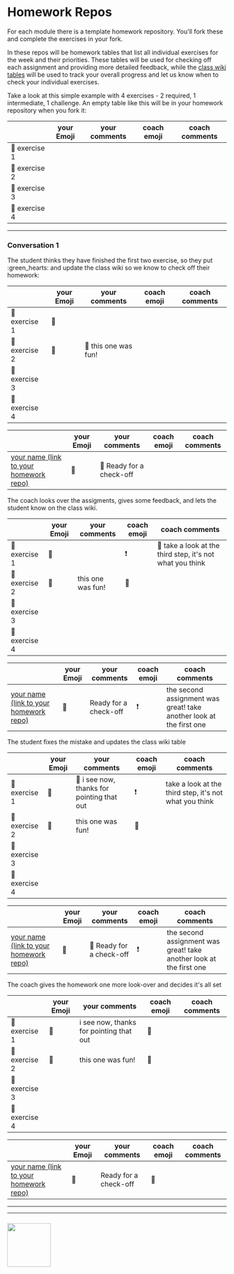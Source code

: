 # Homework Repos

For each module there is a template homework repository.  You'll fork these and complete the exercises in your fork.

In these repos will be homework tables that list all individual exercises for the week and their priorities. These tables will be used for checking off each assignment and providing more detailed feedback, while the [class wiki tables](./class-wiki.md) will be used to track your overall progress and let us know when to check your individual exercises.

Take a look at this simple example with 4 exercises - 2 required, 1 intermediate, 1 challenge.  An empty table like this will be in your homework repository when you fork it:

|  | your Emoji | your comments | coach emoji | coach comments |
| --- | --- | --- | --- | --- |
| :egg: exercise 1 |  |  |  | |
| :egg: exercise 2 |  |  |  | |
| :hatching_chick: exercise 3 |  |  |  | |
| :hatched_chick: exercise 4 |  |  |  | |

----

### Conversation 1

The student thinks they have finished the first two exercise, so they put :green_hearts: and update the class wiki so we know to check off their homework:

|  | your Emoji | your comments | coach emoji | coach comments |
| --- | --- | --- | --- | --- |
| :egg: exercise 1 |  :green_heart: |  |  | |
| :egg: exercise 2 | :green_heart: | :balloon: this one was fun!  |  | |
| :hatching_chick: exercise 3 |  |  |  | |
| :hatched_chick: exercise 4 |  |  |  | |


|  | your Emoji | your comments | coach emoji | coach comments |
| --- | --- | --- | --- | --- |
| [your name (link to your homework repo)](https://www.badgerbadgerbadger.com) | :egg:| :balloon: Ready for a check-off |  | |

The coach looks over the assigments, gives some feedback, and lets the student know on the class wiki.


|  | your Emoji | your comments | coach emoji | coach comments |
| --- | --- | --- | --- | --- |
| :egg: exercise 1 |  :green_heart: |  | :exclamation: | :balloon: take a look at the third step, it's not what you think |
| :egg: exercise 2 | :green_heart: |  this one was fun!  | :green_heart: | |
| :hatching_chick: exercise 3 |  |  |  | |
| :hatched_chick: exercise 4 |  |  |  | |


|  | your Emoji | your comments | coach emoji | coach comments |
| --- | --- | --- | --- | --- |
| [your name (link to your homework repo)](https://www.badgerbadgerbadger.com) | :egg:|  Ready for a check-off | :exclamation: | the second assignment was great! take another look at the first one |


The student fixes the mistake and updates the class wiki table


|  | your Emoji | your comments | coach emoji | coach comments |
| --- | --- | --- | --- | --- |
| :egg: exercise 1 |  :green_heart: | :balloon: i see now, thanks for pointing that out | :exclamation: | take a look at the third step, it's not what you think |
| :egg: exercise 2 | :green_heart: |  this one was fun!  | :green_heart: | |
| :hatching_chick: exercise 3 |  |  |  | |
| :hatched_chick: exercise 4 |  |  |  | |


|  | your Emoji | your comments | coach emoji | coach comments |
| --- | --- | --- | --- | --- |
| [your name (link to your homework repo)](https://www.badgerbadgerbadger.com) | :egg:|  :balloon: Ready for a check-off | :exclamation: | the second assignment was great! take another look at the first one |


The coach gives the homework one more look-over and decides it's all set


|  | your Emoji | your comments | coach emoji | coach comments |
| --- | --- | --- | --- | --- |
| :egg: exercise 1 |  :green_heart: | i see now, thanks for pointing that out | :green_heart: | |
| :egg: exercise 2 | :green_heart: |  this one was fun!  | :green_heart: | |
| :hatching_chick: exercise 3 |  |  |  | |
| :hatched_chick: exercise 4 |  |  |  | |


|  | your Emoji | your comments | coach emoji | coach comments |
| --- | --- | --- | --- | --- |
| [your name (link to your homework repo)](https://www.badgerbadgerbadger.com) | :egg:|  Ready for a check-off | :egg: |  |





___
___
### <a href="https://hackyourfuture.be" target="_blank"><img src="https://pbs.twimg.com/profile_images/984474625009741824/Bs_qKx6-_400x400.jpg" width="100" height="100"></img></a>
